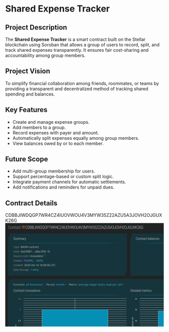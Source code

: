 # Shared Expense Tracker

## Project Description
The **Shared Expense Tracker** is a smart contract built on the Stellar blockchain using Soroban that allows a group of users to record, split, and track shared expenses transparently. It ensures fair cost-sharing and accountability among group members.

## Project Vision
To simplify financial collaboration among friends, roommates, or teams by providing a transparent and decentralized method of tracking shared spending and balances.

## Key Features
- Create and manage expense groups.
- Add members to a group.
- Record expenses with payer and amount.
- Automatically split expenses equally among group members.
- View balances owed by or to each member.

## Future Scope
- Add multi-group membership for users.
- Support percentage-based or custom split logic.
- Integrate payment channels for automatic settlements.
- Add notifications and reminders for unpaid dues.

## Contract Details
CDBBJIWDQGP7WR4CZ4IUOVWOU4V3MYW35Z22AZU5A3JOVH2OJGUXK26G
![alt text](image.png)